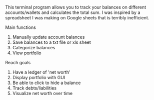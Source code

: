 This terminal program allows you to track your balances on different accounts/wallets and calculates the total sum.  I was inspired by a spreadsheet I was making on Google sheets that is terribly inefficient. 

Main functions
1. Manually update account balances
2. Save balances to a txt file or xls sheet
3. Categorize balances
4. View portfolio

Reach goals
1. Have a ledger of 'net worth'
2. Display portfolio with GUI
3. Be able to click to hide a balance
4. Track debts/liabilities
5. Visualize net worth over time
